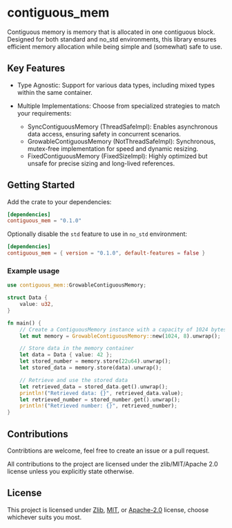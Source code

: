 # contiguous_mem

Contiguous memory is memory that is allocated in one contiguous block.
Designed for both standard and no_std environments, this library ensures efficient memory allocation while being simple and (somewhat) safe to use.

## Key Features

- Type Agnostic: Support for various data types, including mixed types within the same container.

- Multiple Implementations: Choose from specialized strategies to match your requirements:
  - SyncContiguousMemory (ThreadSafeImpl): Enables asynchronous data access, ensuring safety in concurrent scenarios.
  - GrowableContiguousMemory (NotThreadSafeImpl): Synchronous, mutex-free implementation for speed and dynamic resizing.
  - FixedContiguousMemory (FixedSizeImpl): Highly optimized but unsafe for precise sizing and long-lived references.

## Getting Started

Add the crate to your dependencies:

```toml
[dependencies]
contiguous_mem = "0.1.0"
```

Optionally disable the `std` feature to use in `no_std` environment:

```toml
[dependencies]
contiguous_mem = { version = "0.1.0", default-features = false }
```

### Example usage

```rust
use contiguous_mem::GrowableContiguousMemory;

struct Data {
    value: u32,
}

fn main() {
    // Create a ContiguousMemory instance with a capacity of 1024 bytes and 8-byte alignment
    let mut memory = GrowableContiguousMemory::new(1024, 8).unwrap();

    // Store data in the memory container
    let data = Data { value: 42 };
    let stored_number = memory.store(22u64).unwrap();
    let stored_data = memory.store(data).unwrap();

    // Retrieve and use the stored data
    let retrieved_data = stored_data.get().unwrap();
    println!("Retrieved data: {}", retrieved_data.value);
    let retrieved_number = stored_number.get().unwrap();
    println!("Retrieved number: {}", retrieved_number);
}
```

## Contributions

Contribtions are welcome, feel free to create an issue or a pull request.

All contributions to the project are licensed under the zlib/MIT/Apache 2.0 license unless you explicitly state otherwise.

## License

This project is licensed under [Zlib](./LICENSE_ZLIB), [MIT](./LICENSE_MIT), or
[Apache-2.0](./LICENSE_APACHE) license, choose whichever suits you most.
